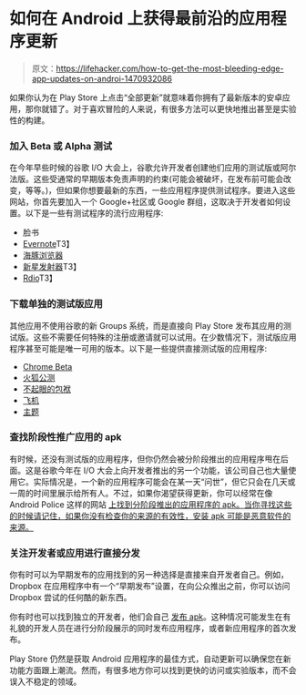 # 如何在 Android 上获得最前沿的应用程序更新

> 原文：<https://lifehacker.com/how-to-get-the-most-bleeding-edge-app-updates-on-androi-1470932086>

如果你认为在 Play Store 上点击“全部更新”就意味着你拥有了最新版本的安卓应用，那你就错了。对于喜欢冒险的人来说，有很多方法可以更快地推出甚至是实验性的构建。



### 加入 Beta 或 Alpha 测试

在今年早些时候的谷歌 I/O 大会上，谷歌允许开发者创建他们应用的测试版或阿尔法版。这些受通常的早期版本免责声明的约束(可能会被破坏，在发布前可能会改变，等等。)，但如果你想要最新的东西，一些应用程序提供测试程序。要进入这些网站，你首先要加入一个 Google+社区或 Google 群组，这取决于开发者如何设置。以下是一些有测试程序的流行应用程序:

*   脸书
*   [Evernote](https://plus.google.com/communities/104510054128618368971)T3】
*   [海豚浏览器](https://plus.google.com/communities/105383868011227937315)
*   [新星发射器](https://plus.google.com/communities/103449253667195874971)T3】
*   [Rdio](https://groups.google.com/a/rd.io/forum/?hl=en&fromgroups#!forum/androidbeta)T3】

### 下载单独的测试版应用

其他应用不使用谷歌的新 Groups 系统，而是直接向 Play Store 发布其应用的测试版。这些不需要任何特殊的注册或邀请就可以试用。在少数情况下，测试版应用程序甚至可能是唯一可用的版本。以下是一些提供直接测试版的应用程序:

*   [Chrome Beta](https://play.google.com/store/apps/details?id=com.chrome.beta&hl=en)
*   [火狐公测](https://play.google.com/store/apps/details?id=org.mozilla.firefox_beta)
*   [不起眼的包袱](https://play.google.com/store/apps/details?id=com.humblebundle.library)
*   [飞机](https://play.google.com/store/apps/details?id=com.aereo.android)
*   [主题](https://play.google.com/store/apps/details?id=com.mycolorscreen.themer)

### 查找阶段性推广应用的 apk

有时候，还没有测试版的应用程序，但你仍然会被分阶段推出的应用程序甩在后面。这是谷歌今年在 I/O 大会上向开发者推出的另一个功能，该公司自己也大量使用它。实际情况是，一个新的应用程序可能会在某一天“问世”，但它只会在几天或一周的时间里展示给所有人。不过，如果你渴望获得更新，你可以经常在像 Android Police 这样的网站 [上找到分阶段推出的应用程序的 apk。当你寻找这些的时候请记住，如果你没有检查你的来源的有效性，安装 apk 可能是恶意软件的来源。](http://www.androidpolice.com/tags/apk/)

### 关注开发者或应用进行直接分发

你有时可以为早期发布的应用找到的另一种选择是直接来自开发者自己。例如，Dropbox 在应用程序中有一个“早期发布”设置，在向公众推出之前，你可以访问 Dropbox 尝试的任何酷的新东西。

你有时也可以找到独立的开发者，他们会自己 [发布 apk](https://plus.google.com/u/0/110558071969009568835/posts/G3jF2JynLc2)。这种情况可能发生在有礼貌的开发人员在进行分阶段展示的同时发布应用程序，或者新应用程序的首次发布。

Play Store 仍然是获取 Android 应用程序的最佳方式，自动更新可以确保您在新功能方面跟上潮流。然而，有很多地方你可以找到更快的访问或实验版本，而不会误入不稳定的领域。